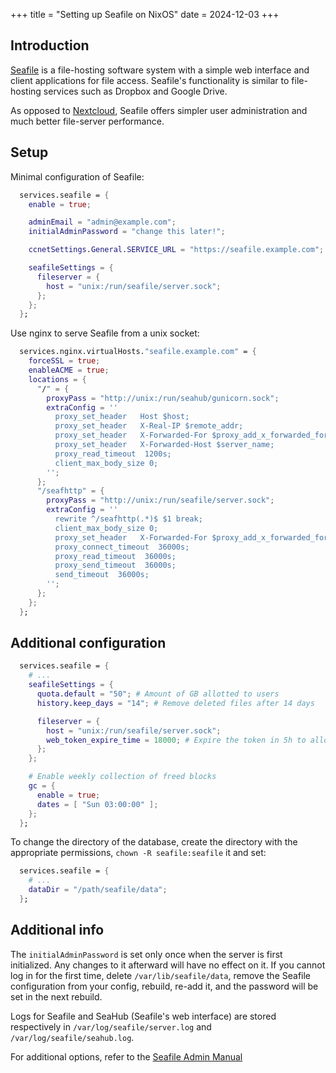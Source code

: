 +++
title = "Setting up Seafile on NixOS"
date = 2024-12-03
+++

## Introduction

[Seafile](https://www.seafile.com/) is a file-hosting software
system with a simple web interface and client applications for file
access. Seafile's functionality is similar to file-hosting services
such as Dropbox and Google Drive.

As opposed to [Nextcloud](https://nextcloud.com/), Seafile offers simpler
user administration and much better file-server performance.

## Setup
Minimal configuration of Seafile:
``` nix
  services.seafile = {
    enable = true;

    adminEmail = "admin@example.com";
    initialAdminPassword = "change this later!";

    ccnetSettings.General.SERVICE_URL = "https://seafile.example.com";

    seafileSettings = {
      fileserver = {
        host = "unix:/run/seafile/server.sock";
      };
    };
  };
```

Use nginx to serve Seafile from a unix socket:
``` nix
  services.nginx.virtualHosts."seafile.example.com" = {
    forceSSL = true;
    enableACME = true;
    locations = {
      "/" = {
        proxyPass = "http://unix:/run/seahub/gunicorn.sock";
        extraConfig = ''
          proxy_set_header   Host $host;
          proxy_set_header   X-Real-IP $remote_addr;
          proxy_set_header   X-Forwarded-For $proxy_add_x_forwarded_for;
          proxy_set_header   X-Forwarded-Host $server_name;
          proxy_read_timeout  1200s;
          client_max_body_size 0;
        '';
      };
      "/seafhttp" = {
        proxyPass = "http://unix:/run/seafile/server.sock";
        extraConfig = ''
          rewrite ^/seafhttp(.*)$ $1 break;
          client_max_body_size 0;
          proxy_set_header   X-Forwarded-For $proxy_add_x_forwarded_for;
          proxy_connect_timeout  36000s;
          proxy_read_timeout  36000s;
          proxy_send_timeout  36000s;
          send_timeout  36000s;
        '';
      };
    };
  };
```

## Additional configuration
``` nix
  services.seafile = {
    # ...
    seafileSettings = {
      quota.default = "50"; # Amount of GB allotted to users
      history.keep_days = "14"; # Remove deleted files after 14 days

      fileserver = {
        host = "unix:/run/seafile/server.sock";
        web_token_expire_time = 18000; # Expire the token in 5h to allow longer uploads
      };
    };

    # Enable weekly collection of freed blocks
    gc = {
      enable = true;
      dates = [ "Sun 03:00:00" ];
    };
  };
```

To change the directory of the database, create the directory with the
appropriate permissions, `chown -R seafile:seafile` it and set:
``` nix
  services.seafile = {
    # ...
    dataDir = "/path/seafile/data";
  };
```

## Additional info
The `initialAdminPassword` is set only once when the server is first
initialized. Any changes to it afterward will have no effect on it. If
you cannot log in for the first time, delete `/var/lib/seafile/data`,
remove the Seafile configuration from your config, rebuild, re-add it,
and the password will be set in the next rebuild.

Logs for Seafile and SeaHub (Seafile's web interface) are stored
respectively in `/var/log/seafile/server.log` and
`/var/log/seafile/seahub.log`.

For additional options, refer to the [Seafile Admin
Manual](https://manual.seafile.com/13.0/config/)


